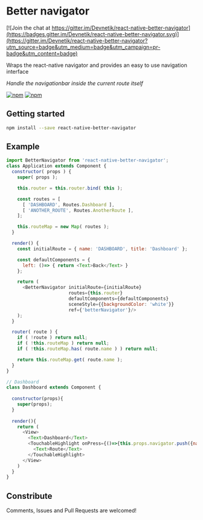 # Better navigator

[![Join the chat at https://gitter.im/Devnetik/react-native-better-navigator](https://badges.gitter.im/Devnetik/react-native-better-navigator.svg)](https://gitter.im/Devnetik/react-native-better-navigator?utm_source=badge&utm_medium=badge&utm_campaign=pr-badge&utm_content=badge)

Wraps the react-native navigator and provides an easy to use navigation interface

*Handle the navigationbar inside the current route itself*

[![npm](https://img.shields.io/npm/dm/react-native-better-navigator.svg?maxAge=2592000)](https://www.npmjs.com/package/react-native-better-navigator)
[![npm](https://img.shields.io/npm/v/react-native-better-navigator.svg?maxAge=2592000)](https://www.npmjs.com/package/react-native-better-navigator)

## Getting started
```sh
npm install --save react-native-better-navigator
```

## Example

```javascript
import BetterNavigator from 'react-native-better-navigator';
class Application extends Component {
  constructor( props ) {
    super( props );

    this.router = this.router.bind( this );

    const routes = [
      [ 'DASHBOARD', Routes.Dashboard ],
      [ 'ANOTHER_ROUTE', Routes.AnotherRoute ],
    ];

    this.routeMap = new Map( routes );
  }

  render() {
    const initialRoute = { name: 'DASHBOARD', title: 'Dashboard' };

    const defaultComponents = {
      left: ()=> { return <Text>Back</Text> }
    };

    return (
      <BetterNavigator initialRoute={initialRoute}
                       routes={this.router}
                       defaultComponents={defaultComponents}
                       sceneStyle={{backgroundColor: 'white'}}
                       ref={'betterNavigator'}/>
    );
  }

  router( route ) {
    if ( !route ) return null;
    if ( !this.routeMap ) return null;
    if ( !this.routeMap.has( route.name ) ) return null;

    return this.routeMap.get( route.name );
  }
}

// Dashboard
class Dashboard extends Component {
  
  constructor(props){
    super(props);
  }
  
  render(){
    return (
      <View>
        <Text>Dashboard</Text>
        <TouchableHighlight onPress={()=>{this.props.navigator.push({name: 'ANOTHER_ROUTE', title: 'Another route'})}}>
          <Text>Route</Text>
        </TouchableHighlight>
      </View>
    )
  }
}
```

## Constribute

Comments, Issues and Pull Requests are welcomed!